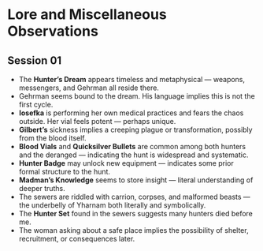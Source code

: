 # Lore and Miscellaneous Observations

## Session 01

- The **Hunter’s Dream** appears timeless and metaphysical — weapons, messengers, and Gehrman all reside there.
- Gehrman seems bound to the dream. His language implies this is not the first cycle.
- **Iosefka** is performing her own medical practices and fears the chaos outside. Her vial feels potent — perhaps unique.
- **Gilbert’s** sickness implies a creeping plague or transformation, possibly from the blood itself.
- **Blood Vials** and **Quicksilver Bullets** are common among both hunters and the deranged — indicating the hunt is widespread and systematic.
- **Hunter Badge** may unlock new equipment — indicates some prior formal structure to the hunt.
- **Madman’s Knowledge** seems to store insight — literal understanding of deeper truths.
- The sewers are riddled with carrion, corpses, and malformed beasts — the underbelly of Yharnam both literally and symbolically.
- The **Hunter Set** found in the sewers suggests many hunters died before me.
- The woman asking about a safe place implies the possibility of shelter, recruitment, or consequences later.
